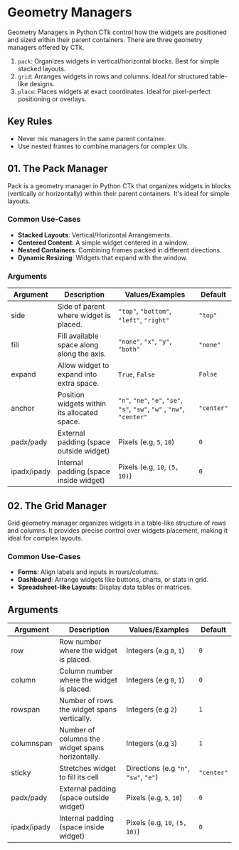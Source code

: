 # Geometry Managers

Geometry Managers in Python CTk control how the widgets are positioned and sized within their parent containers. There are three geometry managers offered by CTk.

1. `pack`: Organizes widgets in vertical/horizontal blocks. Best for simple stacked layouts.
2. `grid`: Arranges widgets in rows and columns. Ideal for structured table-like designs.
3. `place`: Places widgets at exact coordinates. Ideal for pixel-perfect positioning or overlays.

## Key Rules

- Never mix managers in the same parent container.
- Use nested frames to combine managers for complex UIs.

## 01. The Pack Manager

Pack is a geometry manager in Python CTk that organizes widgets in blocks (vertically or horizontally) within their parent containers. It's ideal for simple layouts.

### Common Use-Cases

- **Stacked Layouts**:  Vertical/Horizontal Arrangements.
- **Centered Content**: A simple widget centered in a window.
- **Nested Containers**: Combining frames packed in different directions.
- **Dynamic Resizing**: Widgets that expand with the window.

### Arguments

Argument | Description | Values/Examples | Default
-|-|-|-
side | Side of parent where widget is placed. | `"top"`, `"bottom"`, `"left"`, `"right"` | `"top"`
fill | Fill available space along along the axis. | `"none"`, `"x"`, `"y"`, `"both"` | `"none"`
expand | Allow widget to expand into extra space. | `True`, `False` | `False`
anchor | Position widgets within its allocated space. | `"n"`, `"ne"`, `"e"`, `"se"`, `"s"`, `"sw"`, `"w"` , `"nw"`, `"center"` | `"center"`
padx/pady | External padding (space outside widget) | Pixels (e.g, `5`, `10`) | `0`
ipadx/ipady | Internal padding (space inside widget) | Pixels (e.g, `10`, `(5, 10)`) | `0`

## 02. The Grid Manager

Grid geometry manager organizes widgets in a table-like structure of rows and columns. It provides precise control over widgets placement, making it ideal for complex layouts.

### Common Use-Cases

- **Forms**: Align labels and inputs in rows/columns.
- **Dashboard**: Arrange widgets like buttons, charts, or stats in grid.
- **Spreadsheet-like Layouts**: Display data tables or matrices.

## Arguments

Argument | Description | Values/Examples | Default
-|-|-|-
row | Row number where the widget is placed. | Integers (e.g `0`, `1`) | `0`
column | Column number where the widget is placed. | Integers (e.g `0`, `1`) | `0`
rowspan | Number of rows the widget spans vertically. | Integers (e.g `2`) | `1`
columnspan | Number of columns the widget spans horizontally. | Integers (e.g `3`) | `1`
sticky | Stretches widget to fill its cell | Directions (e.g `"n"`, `"sw"`, `"e"`) | `"center"`
padx/pady | External padding (space outside widget) | Pixels (e.g, `5`, `10`) | `0`
ipadx/ipady | Internal padding (space inside widget) | Pixels (e.g, `10`, `(5, 10)`) | `0`